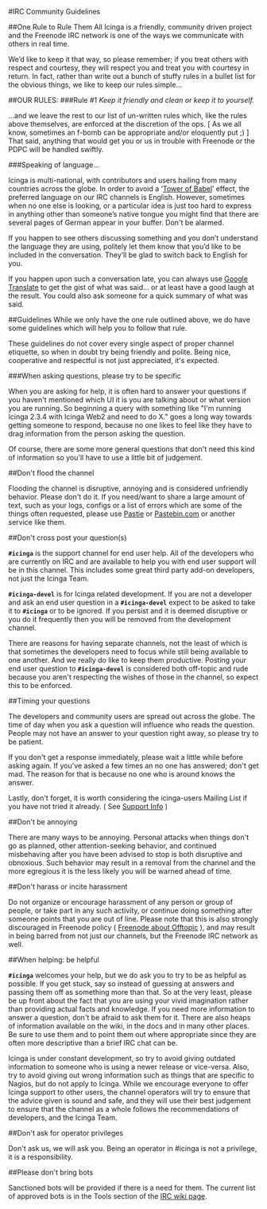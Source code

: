 #IRC Community Guidelines

##One Rule to Rule Them All
Icinga is a friendly, community driven project and the Freenode IRC network is one of the ways we communicate with others in real time.

We’d like to keep it that way, so please remember; if you treat others with respect and courtesy, they will respect you and treat you with courtesy in return. In fact, rather than write out a bunch of stuffy rules in a bullet list for the obvious things, we like to keep our rules simple...

##OUR RULES:
###Rule #1
*Keep it friendly and clean or keep it to yourself.*
 
...and we leave the rest to our list of un-written rules which, like the rules above themselves, are enforced at the discretion of the ops. [ As we all know, sometimes an f-bomb can be appropriate and/or eloquently put ;) ] That said, anything that would get you or us in trouble with Freenode or the PDPC will be handled swiftly.

###Speaking of language...

Icinga is multi-national, with contributors and users hailing from many countries across the globe. In order to avoid a ‘[Tower of Babel](http://en.wikipedia.org/wiki/Tower_of_Babel)’ effect, the preferred language on our IRC channels is English. However, sometimes when no one else is looking, or a particular idea is just too hard to express in anything other than someone’s native tongue you might find that there are several pages of German appear in your buffer. Don't be alarmed.

If you happen to see others discussing something and you don’t understand the language they are using, politely let them know that you’d like to be included in the conversation. They’ll be glad to switch back to English for you.

If you happen upon such a conversation late, you can always use [Google Translate](http://translate.google.com/) to get the gist of what was said... or at least have a good laugh at the result. You could also ask someone for a quick summary of what was said.

##Guidelines
While we only have the one rule outlined above, we do have some guidelines which will help you to follow that rule.

These guidelines do not cover every single aspect of proper channel etiquette, so when in doubt try being friendly and polite. Being nice, cooperative and respectful is not just appreciated, it's expected.

###When asking questions, please try to be specific

 When you are asking for help, it is often hard to answer your questions if you haven't mentioned which UI it is you are talking about or what version you are running. So beginning a query with something like "I'm running Icinga 2.3.4 with Icinga Web2 and need to do X." goes a long way towards getting someone to respond, because no one likes to feel like they have to drag information from the person asking the question.
 
Of course, there are some more general questions that don't need this kind of information so you'll have to use a little bit of judgement.

##Don't flood the channel

Flooding the channel is disruptive, annoying and is considered unfriendly behavior. Please don't do it. If you need/want to share a large amount of text, such as your logs, configs or a list of errors which are some of the things often requested, please use [Pastie](http://pastie.org/) or [Pastebin.com](http://pastebin.com) or another service like them.

##Don't cross post your question(s)

**`#icinga`** is the support channel for end user help. All of the developers who are currently on IRC and are available to help you with end user support will be in this channel. This includes some great third party add-on developers, not just the Icinga Team.

**`#icinga-devel`** is for Icinga related development. If you are not a developer and ask an end user question in a **`#icinga-devel`** expect to be asked to take it to **`#icinga`** or to be ignored. If you persist and it is deemed disruptive or you do it frequently then you will be removed from the development channel.

There are reasons for having separate channels, not the least of which is that sometimes the developers need to focus while still being available to one another. And we really do like to keep them productive. Posting your end user question to **`#icinga-devel`** is considered both off-topic and rude because you aren't respecting the wishes of those in the channel, so expect this to be enforced.

##Timing your questions

The developers and community users are spread out across the globe. The time of day when you ask a question will influence who reads the question. People may not have an answer to your question right away, so please try to be patient.

If you don't get a response immediately, please wait a little while before asking again. If you've asked a few times an no one has answered; don't get mad. The reason for that is because no one who is around knows the answer.

Lastly, don't forget, it is worth considering the icinga-users Mailing List if you have not tried it already. ( See [Support Info](https://www.icinga.org/support/) )

##Don't be annoying

There are many ways to be annoying. Personal attacks when things don't go as planned, other attention-seeking behavior, and continued misbehaving after you have been advised to stop is both disruptive and obnoxious. Such behavior may result in a removal from the channel and the more egregious it is the less likely you will be warned ahead of time.

##Don't harass or incite harassment

Do not organize or encourage harassment of any  person or group of people, or take part in any such activity, or continue doing something after someone points that you are out of line. Please note that this is also strongly discouraged in Freenode policy ( [Freenode about Offtopic](https://freenode.net/policy.shtml#offtopic) ), and may result in being barred from not just our channels, but the Freenode IRC network as well.

##When helping: be helpful

**`#icinga`** welcomes your help, but we do ask you to try to be as helpful as possible. If you get stuck, say so instead of guessing at answers and passing them off as something more than that. So at the very least, please be up front about the fact that you are using your vivid imagination rather than providing actual facts and knowledge. If you need more information to answer a question, don't be afraid to ask them for it. There are also heaps of information available on the wiki, in the docs and in many other places. Be sure to use them and to point them out where appropriate since they are often more descriptive than a brief IRC chat can be.

Icinga is under constant development, so try to avoid giving outdated information to someone who is using a newer release or vice-versa. Also, try to avoid giving out wrong information such as things that are specific to Nagios, but do not apply to Icinga.
While we encourage everyone to offer Icinga support to other users, the channel operators will try to ensure that the advice given is sound and safe, and they will use their best judgement to ensure that the channel as a whole follows the recommendations of developers, and the Icinga Team.

##Don't ask for operator privileges

Don't ask us, we will ask you. Being an operator in #icinga is not a privilege, it is a responsibility.

##Please don't bring bots

Sanctioned bots will be provided if there is a need for them.
The current list of approved bots is in the Tools section of the [IRC wiki page](03_00_irc.md).

